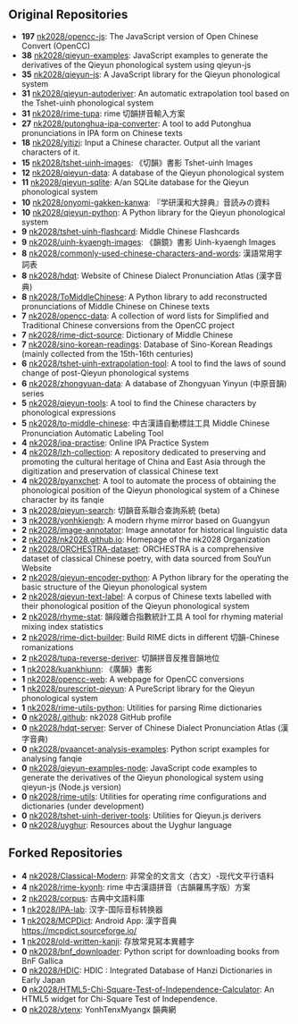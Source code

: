## Original Repositories

- **197** [nk2028/opencc-js](https://github.com/nk2028/opencc-js): The JavaScript version of Open Chinese Convert (OpenCC)
- **38** [nk2028/qieyun-examples](https://github.com/nk2028/qieyun-examples): JavaScript examples to generate the derivatives of the Qieyun phonological system using qieyun-js
- **35** [nk2028/qieyun-js](https://github.com/nk2028/qieyun-js): A JavaScript library for the Qieyun phonological system
- **31** [nk2028/qieyun-autoderiver](https://github.com/nk2028/qieyun-autoderiver): An automatic extrapolation tool based on the Tshet-uinh phonological system
- **31** [nk2028/rime-tupa](https://github.com/nk2028/rime-tupa): rime 切韻拼音輸入方案
- **27** [nk2028/putonghua-ipa-converter](https://github.com/nk2028/putonghua-ipa-converter): A tool to add Putonghua pronunciations in IPA form on Chinese texts
- **18** [nk2028/yitizi](https://github.com/nk2028/yitizi): Input a Chinese character. Output all the variant characters of it.
- **15** [nk2028/tshet-uinh-images](https://github.com/nk2028/tshet-uinh-images): 《切韻》書影 Tshet-uinh Images
- **12** [nk2028/qieyun-data](https://github.com/nk2028/qieyun-data): A database of the Qieyun phonological system
- **11** [nk2028/qieyun-sqlite](https://github.com/nk2028/qieyun-sqlite): A/an SQLite database for the Qieyun phonological system
- **10** [nk2028/onyomi-gakken-kanwa](https://github.com/nk2028/onyomi-gakken-kanwa): 『学研漢和大辞典』音読みの資料
- **10** [nk2028/qieyun-python](https://github.com/nk2028/qieyun-python): A Python library for the Qieyun phonological system
- **9** [nk2028/tshet-uinh-flashcard](https://github.com/nk2028/tshet-uinh-flashcard): Middle Chinese Flashcards
- **9** [nk2028/uinh-kyaengh-images](https://github.com/nk2028/uinh-kyaengh-images): 《韻鏡》書影 Uinh-kyaengh Images
- **8** [nk2028/commonly-used-chinese-characters-and-words](https://github.com/nk2028/commonly-used-chinese-characters-and-words): 漢語常用字詞表
- **8** [nk2028/hdqt](https://github.com/nk2028/hdqt): Website of Chinese Dialect Pronunciation Atlas (漢字音典)
- **8** [nk2028/ToMiddleChinese](https://github.com/nk2028/ToMiddleChinese): A Python library to add reconstructed pronunciations of Middle Chinese on Chinese texts
- **7** [nk2028/opencc-data](https://github.com/nk2028/opencc-data): A collection of word lists for Simplified and Traditional Chinese conversions from the OpenCC project
- **7** [nk2028/rime-dict-source](https://github.com/nk2028/rime-dict-source): Dictionary of Middle Chinese
- **7** [nk2028/sino-korean-readings](https://github.com/nk2028/sino-korean-readings): Database of Sino-Korean Readings (mainly collected from the 15th-16th centuries)
- **6** [nk2028/tshet-uinh-extrapolation-tool](https://github.com/nk2028/tshet-uinh-extrapolation-tool): A tool to find the laws of sound change of post-Qieyun phonological systems
- **6** [nk2028/zhongyuan-data](https://github.com/nk2028/zhongyuan-data): A database of Zhongyuan Yinyun (中原音韻) series
- **5** [nk2028/qieyun-tools](https://github.com/nk2028/qieyun-tools): A tool to find the Chinese characters by phonological expressions
- **5** [nk2028/to-middle-chinese](https://github.com/nk2028/to-middle-chinese): 中古漢語自動標註工具 Middle Chinese Pronunciation Automatic Labeling Tool
- **4** [nk2028/ipa-practise](https://github.com/nk2028/ipa-practise): Online IPA Practice System
- **4** [nk2028/lzh-collection](https://github.com/nk2028/lzh-collection): A repository dedicated to preserving and promoting the cultural heritage of China and East Asia through the digitization and preservation of classical Chinese text
- **4** [nk2028/pyanxchet](https://github.com/nk2028/pyanxchet): A tool to automate the process of obtaining the phonological position of the Qieyun phonological system of a Chinese character by its fanqie
- **3** [nk2028/qieyun-search](https://github.com/nk2028/qieyun-search): 切韻音系聯合查詢系統 (beta)
- **3** [nk2028/yonhkiengh](https://github.com/nk2028/yonhkiengh): A modern rhyme mirror based on Guangyun
- **2** [nk2028/image-annotator](https://github.com/nk2028/image-annotator): Image annotator for historical linguistic data
- **2** [nk2028/nk2028.github.io](https://github.com/nk2028/nk2028.github.io): Homepage of the nk2028 Organization
- **2** [nk2028/ORCHESTRA-dataset](https://github.com/nk2028/ORCHESTRA-dataset): ORCHESTRA is a comprehensive dataset of classical Chinese poetry, with data sourced from SouYun Website
- **2** [nk2028/qieyun-encoder-python](https://github.com/nk2028/qieyun-encoder-python): A Python library for the operating the basic structure of the Qieyun phonological system
- **2** [nk2028/qieyun-text-label](https://github.com/nk2028/qieyun-text-label): A corpus of Chinese texts labelled with their phonological position of the Qieyun phonological system
- **2** [nk2028/rhyme-stat](https://github.com/nk2028/rhyme-stat): 韻段離合指數統計工具 A tool for rhyming material mixing index statistics
- **2** [nk2028/rime-dict-builder](https://github.com/nk2028/rime-dict-builder): Build RIME dicts in different 切韻-Chinese romanizations
- **2** [nk2028/tupa-reverse-deriver](https://github.com/nk2028/tupa-reverse-deriver): 切韻拼音反推音韻地位
- **1** [nk2028/kuankhiunn](https://github.com/nk2028/kuankhiunn): 《廣韻》書影
- **1** [nk2028/opencc-web](https://github.com/nk2028/opencc-web): A webpage for OpenCC conversions
- **1** [nk2028/purescript-qieyun](https://github.com/nk2028/purescript-qieyun): A PureScript library for the Qieyun phonological system
- **1** [nk2028/rime-utils-python](https://github.com/nk2028/rime-utils-python): Utilities for parsing Rime dictionaries
- **0** [nk2028/.github](https://github.com/nk2028/.github): nk2028 GitHub profile
- **0** [nk2028/hdqt-server](https://github.com/nk2028/hdqt-server): Server of Chinese Dialect Pronunciation Atlas (漢字音典)
- **0** [nk2028/pvaancet-analysis-examples](https://github.com/nk2028/pvaancet-analysis-examples): Python script examples for analysing fanqie
- **0** [nk2028/qieyun-examples-node](https://github.com/nk2028/qieyun-examples-node): JavaScript code examples to generate the derivatives of the Qieyun phonological system using qieyun-js (Node.js version)
- **0** [nk2028/rime-utils](https://github.com/nk2028/rime-utils): Utilities for operating rime configurations and dictionaries (under development)
- **0** [nk2028/tshet-uinh-deriver-tools](https://github.com/nk2028/tshet-uinh-deriver-tools): Utilities for Qieyun.js derivers
- **0** [nk2028/uyghur](https://github.com/nk2028/uyghur): Resources about the Uyghur language

## Forked Repositories

- **4** [nk2028/Classical-Modern](https://github.com/nk2028/Classical-Modern): 非常全的文言文（古文）-现代文平行语料
- **4** [nk2028/rime-kyonh](https://github.com/nk2028/rime-kyonh): rime 中古漢語拼音（古韻羅馬字版）方案
- **2** [nk2028/corpus](https://github.com/nk2028/corpus): 古典中文語料庫
- **1** [nk2028/IPA-lab](https://github.com/nk2028/IPA-lab): 汉字-国际音标转换器
- **1** [nk2028/MCPDict](https://github.com/nk2028/MCPDict): Android App: 漢字音典 https://mcpdict.sourceforge.io/
- **1** [nk2028/old-written-kanji](https://github.com/nk2028/old-written-kanji): 存放常見冩本異體字
- **0** [nk2028/bnf_downloader](https://github.com/nk2028/bnf_downloader): Python script for downloading books from BnF Gallica
- **0** [nk2028/HDIC](https://github.com/nk2028/HDIC): HDIC : Integrated Database of Hanzi Dictionaries in Early Japan
- **0** [nk2028/HTML5-Chi-Square-Test-of-Independence-Calculator](https://github.com/nk2028/HTML5-Chi-Square-Test-of-Independence-Calculator): An HTML5 widget for Chi-Square Test of Independence.
- **0** [nk2028/ytenx](https://github.com/nk2028/ytenx): YonhTenxMyangx 韻典網
